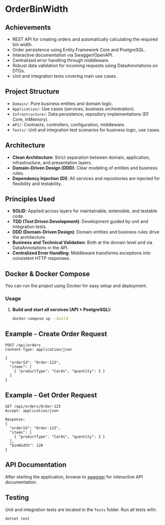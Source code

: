 # OrderBinWidth

## Achievements

- REST API for creating orders and automatically calculating the required bin width.
- Order persistence using Entity Framework Core and PostgreSQL.
- Interactive documentation via Swagger/OpenAPI.
- Centralized error handling through middleware.
- Robust data validation for incoming requests using DataAnnotations on DTOs.
- Unit and integration tests covering main use cases.

## Project Structure

- `Domain/`: Pure business entities and domain logic.
- `Application/`: Use cases (services, business orchestration).
- `Infrastructure/`: Data persistence, repository implementations (EF Core, InMemory).
- `API/`: Contracts, controllers, configuration, middleware.
- `Tests/`: Unit and integration test scenarios for business logic, use cases.

## Architecture

- **Clean Architecture**: Strict separation between domain, application, infrastructure, and presentation layers.
- **Domain-Driven Design (DDD)**: Clear modeling of entities and business rules.
- **Dependency Injection (DI)**: All services and repositories are injected for flexibility and testability.

## Principles Used

- **SOLID**: Applied across layers for maintainable, extensible, and testable code.
- **TDD (Test Driven Development)**: Development guided by unit and integration tests.
- **DDD (Domain-Driven Design)**: Domain entities and business rules drive the architecture.
- **Business and Technical Validation**: Both at the domain level and via DataAnnotations in the API.
- **Centralized Error Handling**: Middleware transforms exceptions into consistent HTTP responses.

## Docker & Docker Compose

You can run the project using Docker for easy setup and deployment.

### Usage

1. **Build and start all services (API + PostgreSQL):**
   ```bash
   docker-compose up --build

## Example - Create Order Request

```http
POST /api/orders
Content-Type: application/json

{
  "orderId": "Order-123",
  "items": [
    { "productType": "Cards", "quantity": 3 }
  ]
}
```

## Example - Get Order Request

```http
GET /api/orders/Order-123
Accept: application/json

Response:
{
  "orderId": "Order-123",
  "items": [
    { "productType": "Cards", "quantity": 3 }
  ],
  "binWidth": 120
}
```

## API Documentation

After starting the application, browse to [swagger](http://localhost:8080/index.html) for interactive API documentation.

## Testing

Unit and integration tests are located in the `Tests` folder. Run all tests with:

```bash
dotnet test
```
